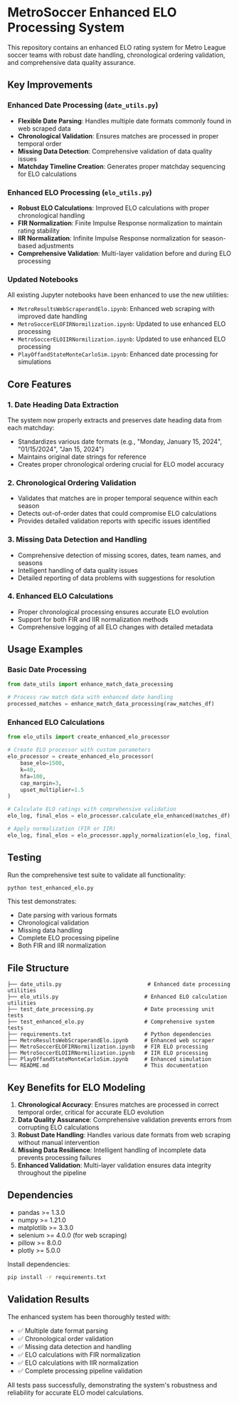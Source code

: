 # MetroSoccer Enhanced ELO Processing System

This repository contains an enhanced ELO rating system for Metro League soccer teams with robust date handling, chronological ordering validation, and comprehensive data quality assurance.

## Key Improvements

### Enhanced Date Processing (`date_utils.py`)
- **Flexible Date Parsing**: Handles multiple date formats commonly found in web scraped data
- **Chronological Validation**: Ensures matches are processed in proper temporal order
- **Missing Data Detection**: Comprehensive validation of data quality issues
- **Matchday Timeline Creation**: Generates proper matchday sequencing for ELO calculations

### Enhanced ELO Processing (`elo_utils.py`)
- **Robust ELO Calculations**: Improved ELO calculations with proper chronological handling
- **FIR Normalization**: Finite Impulse Response normalization to maintain rating stability
- **IIR Normalization**: Infinite Impulse Response normalization for season-based adjustments
- **Comprehensive Validation**: Multi-layer validation before and during ELO processing

### Updated Notebooks
All existing Jupyter notebooks have been enhanced to use the new utilities:
- `MetroResultsWebScraperandElo.ipynb`: Enhanced web scraping with improved date handling
- `MetroSoccerELOFIRNormilization.ipynb`: Updated to use enhanced ELO processing
- `MetroSoccerELOIIRNormilization.ipynb`: Updated to use enhanced ELO processing
- `PlayOffandStateMonteCarloSim.ipynb`: Enhanced date processing for simulations

## Core Features

### 1. Date Heading Data Extraction
The system now properly extracts and preserves date heading data from each matchday:
- Standardizes various date formats (e.g., "Monday, January 15, 2024", "01/15/2024", "Jan 15, 2024")
- Maintains original date strings for reference
- Creates proper chronological ordering crucial for ELO model accuracy

### 2. Chronological Ordering Validation
- Validates that matches are in proper temporal sequence within each season
- Detects out-of-order dates that could compromise ELO calculations
- Provides detailed validation reports with specific issues identified

### 3. Missing Data Detection and Handling
- Comprehensive detection of missing scores, dates, team names, and seasons
- Intelligent handling of data quality issues
- Detailed reporting of data problems with suggestions for resolution

### 4. Enhanced ELO Calculations
- Proper chronological processing ensures accurate ELO evolution
- Support for both FIR and IIR normalization methods
- Comprehensive logging of all ELO changes with detailed metadata

## Usage Examples

### Basic Date Processing
```python
from date_utils import enhance_match_data_processing

# Process raw match data with enhanced date handling
processed_matches = enhance_match_data_processing(raw_matches_df)
```

### Enhanced ELO Calculations
```python
from elo_utils import create_enhanced_elo_processor

# Create ELO processor with custom parameters
elo_processor = create_enhanced_elo_processor(
    base_elo=1500, 
    k=40, 
    hfa=100, 
    cap_margin=3, 
    upset_multiplier=1.5
)

# Calculate ELO ratings with comprehensive validation
elo_log, final_elos = elo_processor.calculate_elo_enhanced(matches_df)

# Apply normalization (FIR or IIR)
elo_log, final_elos = elo_processor.apply_normalization(elo_log, final_elos, 'FIR')
```

## Testing

Run the comprehensive test suite to validate all functionality:
```bash
python test_enhanced_elo.py
```

This test demonstrates:
- Date parsing with various formats
- Chronological validation
- Missing data handling
- Complete ELO processing pipeline
- Both FIR and IIR normalization

## File Structure

```
├── date_utils.py                           # Enhanced date processing utilities
├── elo_utils.py                           # Enhanced ELO calculation utilities
├── test_date_processing.py                # Date processing unit tests
├── test_enhanced_elo.py                   # Comprehensive system tests
├── requirements.txt                       # Python dependencies
├── MetroResultsWebScraperandElo.ipynb     # Enhanced web scraper
├── MetroSoccerELOFIRNormilization.ipynb   # FIR ELO processing
├── MetroSoccerELOIIRNormilization.ipynb   # IIR ELO processing
├── PlayOffandStateMonteCarloSim.ipynb     # Enhanced simulation
└── README.md                              # This documentation
```

## Key Benefits for ELO Modeling

1. **Chronological Accuracy**: Ensures matches are processed in correct temporal order, critical for accurate ELO evolution
2. **Data Quality Assurance**: Comprehensive validation prevents errors from corrupting ELO calculations
3. **Robust Date Handling**: Handles various date formats from web scraping without manual intervention
4. **Missing Data Resilience**: Intelligent handling of incomplete data prevents processing failures
5. **Enhanced Validation**: Multi-layer validation ensures data integrity throughout the pipeline

## Dependencies

- pandas >= 1.3.0
- numpy >= 1.21.0
- matplotlib >= 3.3.0
- selenium >= 4.0.0 (for web scraping)
- pillow >= 8.0.0
- plotly >= 5.0.0

Install dependencies:
```bash
pip install -r requirements.txt
```

## Validation Results

The enhanced system has been thoroughly tested with:
- ✅ Multiple date format parsing
- ✅ Chronological order validation
- ✅ Missing data detection and handling
- ✅ ELO calculations with FIR normalization
- ✅ ELO calculations with IIR normalization
- ✅ Complete processing pipeline validation

All tests pass successfully, demonstrating the system's robustness and reliability for accurate ELO model calculations.